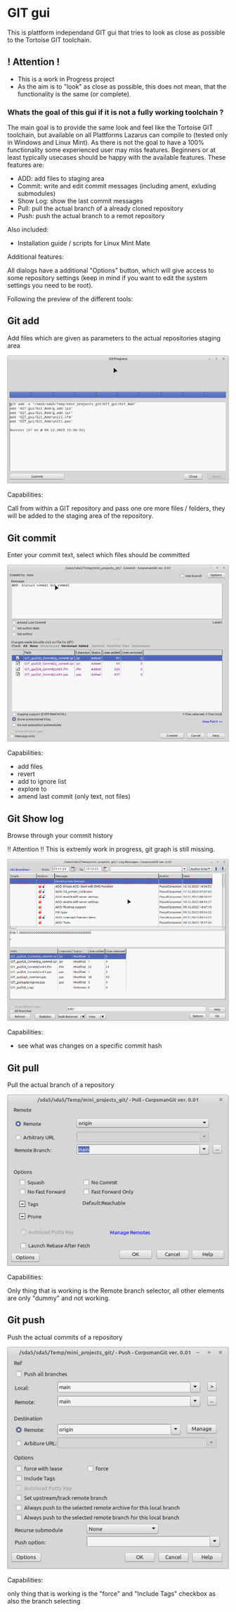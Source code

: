 # GIT gui

This is plattform independand GIT gui that tries to look as close as possible to the Tortoise GIT toolchain.

## ! Attention !
* This is a work in Progress project
* As the aim is to "look" as close as possible, this does not mean, that the functionality is the same (or complete).

### Whats the goal of this gui if it is not a fully working toolchain ?

The main goal is to provide the same look and feel like the Tortoise GIT toolchain, but available on all Plattforms Lazarus can compile to (tested only in Windows and Linux Mint). As there is not the goal to have a 100% functionality some experienced user may miss features. Beginners or at least typically usecases should be happy with the available features. These features are:

 - ADD: add files to staging area
 - Commit: write and edit commit messages (including ament, exluding submodules)
 - Show Log: show the last commit messages
 - Pull: pull the actual branch of a already cloned repository
 - Push: push the actual branch to a remot repository

Also included:

 - Installation guide / scripts for Linux Mint Mate

Additional features:

All dialogs have a additional "Options" button, which will give access to some repository settings (keep in mind if you want to edit the system settings you need to be root).

Following the preview of the different tools:

## Git add

Add files which are given as parameters to the actual repositories staging area

![](add_preview.png)

Capabilities:

Call from within a GIT repository and pass one ore more files / folders, they will be added to the staging area of the repository.

## Git commit

Enter your commit text, select which files should be committed

![](commit_preview.png)

Capabilities:
- add files
- revert
- add to ignore list
- explore to
- amend last commit (only text, not files)

## Git Show log

Browse through your commit history

!! Attention !!
This is extremly work in progress, git graph is still missing.

![](log_preview.png)

Capabilities:
- see what was changes on a specific commit hash

## Git pull

Pull the actual branch of a repository

![](pull_preview.png)

Capabilities:

Only thing that is working is the Remote branch selector, all other elements are only "dummy" and not working.

## Git push

Push the actual commits of a repository

![](push_preview.png)

Capabilities:

only thing that is working is the "force" and "Include Tags" checkbox as also the branch selecting
